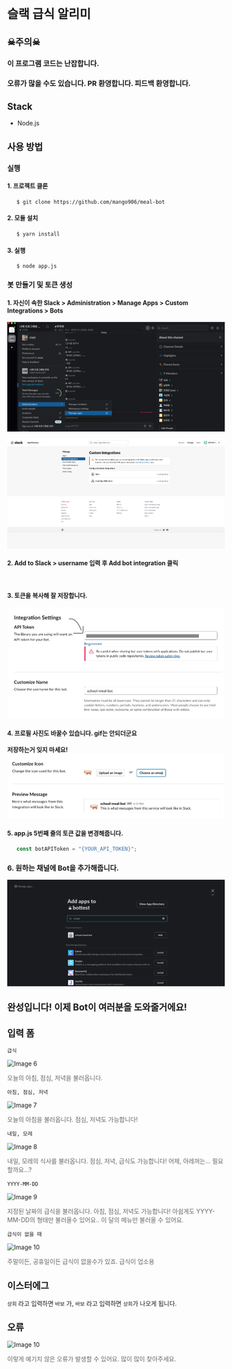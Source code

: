 # 슬랙 급식 알리미

## ☠주의☠
### 이 프로그램 코드는 난잡합니다.
### 오류가 많을 수도 있습니다. PR 환영합니다. 피드백 환영합니다.

## Stack
- Node.js


## 사용 방법

### 실행

#### 1. 프로젝트 클론
```
   $ git clone https://github.com/mango906/meal-bot
```


#### 2. 모듈 설치
```
   $ yarn install
```

#### 3. 실행
```
   $ node app.js
```

### 봇 만들기 및 토큰 생성

#### 1. 자신이 속한 Slack > Administration > Manage Apps > Custom Integrations > Bots

![Image 1](/img/2.png)

![Image 2](/img/1.png)

#### 2. Add to Slack > username 입력 후 Add bot integration 클릭

<br />

#### 3. 토큰을 복사해 잘 저장합니다.
![Image 3](/img/3.png)

#### 4. 프로필 사진도 바꿀수 있습니다. gif는 안되더군요
**저장하는거 잊지 마세요!**
![Image 4](/img/4.png)

#### 5. app.js 5번째 줄의 토큰 값을 변경해줍니다.

```javascript
   const botAPIToken = "{YOUR_API_TOKEN}";
```

### 6. 원하는 채널에 Bot을 추가해줍니다.
![Image 5](/img/5.png)


## 완성입니다! 이제 Bot이 여러분을 도와줄거에요!



## 입력 폼
```급식```

![Image 6](/img/6.png)
<p style="opacity: 0.65">오늘의 아침, 점심, 저녁을 불러옵니다.</p>


```아침, 점심, 저녁```

![Image 7](/img/7.png)
<p style="opacity: 0.65">오늘의 아침을 불러옵니다. 점심, 저녁도 가능합니다!</p>

```내일, 모레```

![Image 8](/img/8.png)
<p style="opacity: 0.65">내일, 모레의 식사를 불러옵니다. 점심, 저녁, 급식도 가능합니다! 어제, 아레꺼는... 필요할까요...?</p>

```YYYY-MM-DD``` 

![Image 9](/img/9.png)

<p style="opacity: 0.65">지정된 날짜의 급식을 불러옵니다. 아침, 점심, 저녁도 가능합니다! 아쉽게도 YYYY-MM-DD의 형태만 불러올수 있어요.. 이 달의 메뉴만 불러올 수 있어요.</p>

```급식이 없을 때```

![Image 10](/img/10.png)
<p style="opacity: 0.65">주말이든, 공휴일이든 급식이 없을수가 있죠. 급식이 업소용</p>


## 이스터에그

```상희``` 라고 입력하면 ```바보``` 가,
```바보``` 라고 입력하면 ```상희```가 나오게 됩니다.


## 오류
![Image 10](/img/11.png)

<p style="opacity: 0.65">이렇게 예기치 않은 오류가 발생할 수 있어요. 많이 많이 찾아주세요.</p>
